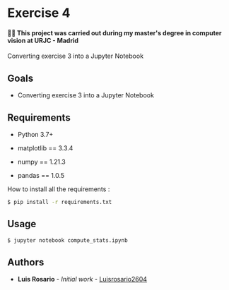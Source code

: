 # Exercise 4

#### 👨‍🎓 This project was carried out during my master's degree in computer vision at URJC - Madrid

Converting exercise 3 into a Jupyter Notebook

## Goals

- Converting exercise 3 into a Jupyter Notebook

## Requirements

* Python 3.7+

* matplotlib == 3.3.4
* numpy == 1.21.3
* pandas == 1.0.5

How to install all the requirements :
```bash
$ pip install -r requirements.txt
```

## Usage

```bash
$ jupyter notebook compute_stats.ipynb
```

## Authors

* **Luis Rosario** - *Initial work* - [Luisrosario2604](https://github.com/Luisrosario2604)